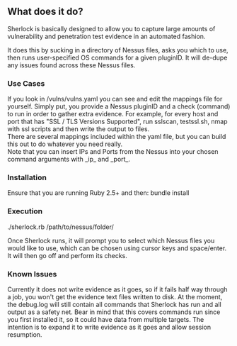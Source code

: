 ## What does it do?

Sherlock is basically designed to allow you to capture large amounts of vulnerability and penetration test evidence in an automated fashion.  

It does this by sucking in a directory of Nessus files, asks you which to use, then runs user-specified OS commands for a given pluginID. It will de-dupe any issues found across these Nessus files.

### Use Cases

If you look in /vulns/vulns.yaml you can see and edit the mappings file for yourself. Simply put, you provide a Nessus pluginID and a check (command) to run in order to gather extra evidence. For example, for every host and port that has "SSL / TLS Versions Supported", run sslscan, testssl.sh, nmap with ssl scripts and then write the output to files.  
There are several mappings included within the yaml file, but you can build this out to do whatever you need really.  
Note that you can insert IPs and Ports from the Nessus into your chosen command arguments with \_ip\_ and \_port\_.


### Installation 


Ensure that you are running Ruby 2.5+ and then:
bundle install

### Execution  

./sherlock.rb /path/to/nessus/folder/

Once Sherlock runs, it will prompt you to select which Nessus files you would like to use, which can be chosen using cursor keys and space/enter. It will then go off and perform its checks.

### Known Issues  
Currently it does not write evidence as it goes, so if it fails half way through a job, you won't get the evidence text files written to disk. At the moment, the debug.log will still contain all commands that Sherlock has run and all output as a safety net. Bear in mind that this covers commands run since you first installed it, so it could have data from multiple targets. The intention is to expand it to write evidence as it goes and allow session resumption.

